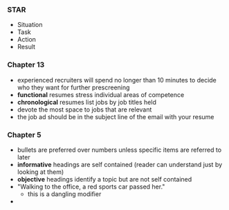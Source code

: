 ### STAR
- Situation
- Task
- Action
- Result

### Chapter 13
- experienced recruiters will spend no longer than 10 minutes to decide who they want for further prescreening
- **functional** resumes stress individual areas of competence
- **chronological** resumes list jobs by job titles held
- devote the most space to jobs that are relevant
- the job ad should be in the subject line of the email with your resume
### Chapter 5
- bullets are preferred over numbers unless specific items are referred to later
- **informative** headings are self contained (reader can understand just by looking at them)
- **objective** headings identify a topic but are not self contained
- "Walking to the office, a red sports car passed her."
	- this is a dangling modifier
- 